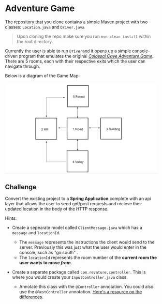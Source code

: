 # Adventure Game
The repository that you clone contains a simple Maven project with two classes: `Location.java` and `Driver.java`.

> Upon cloning the repo make sure you run `mvn clean install` within the root directory.

Currently the user is able to run `Driver`and it opens up a simple console-driven program that emulates the original [*Colossal Cave Adventure Game*](https://en.wikipedia.org/wiki/Colossal_Cave_Adventure).  There are 5 rooms, each with their respective exits which the user can navigate through.  

Below is a diagram of the Game Map:

<img src="img/image.png" width="800px">

<br>

## Challenge
Convert the existing project to a **Spring Application** complete with an api layer that allows the user to send get/post requests and recieve their updated location in the body of the HTTP response.

Hints:
- Create a sepearate model called `ClientMessage.java` which has a `message` and `locationId`.
  - The `message` represents the instructions the client would send to the server.  Previously this was just what the user would enter in the console, such as "go south" .
  - The `locationId` represents the room number of the **current room the user wants to move *from***.

- Create a separate package called `com.revature.controller`. This is where you would create your `InputController.java` class.
  - Annotate this class with the `@Controller` annotation.  You could also use the `@RestController` annotation. [Here's a resource on the differences](https://www.baeldung.com/spring-controller-vs-restcontroller).  
